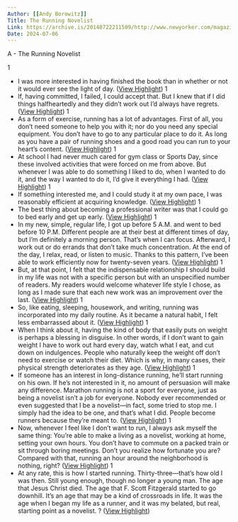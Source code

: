 ```yaml
---
Author: [[Andy Borowitz]]
Title: The Running Novelist
Link: https://archive.is/20140722211509/http://www.newyorker.com/magazine/2008/06/09/the-running-novelist
Date: 2024-07-06
---
```

A - The Running Novelist

1
- I was more interested in having finished the book than in whether or not it would ever see the light of day. ([View Highlight](https://read.readwise.io/read/01gstjv6v7en0cd9x6dkc0fhxa))
1
- If, having committed, I failed, I could accept that. But I knew that if I did things halfheartedly and they didn’t work out I’d always have regrets. ([View Highlight](https://read.readwise.io/read/01gstjyv0g89r6767mgfn0fa6h))
1
- As a form of exercise, running has a lot of advantages. First of all, you don’t need someone to help you with it; nor do you need any special equipment. You don’t have to go to any particular place to do it. As long as you have a pair of running shoes and a good road you can run to your heart’s content. ([View Highlight](https://read.readwise.io/read/01gstk0q1rvas1gy18s05h0ytc))
1
- At school I had never much cared for gym class or Sports Day, since these involved activities that were forced on me from above. But whenever I was able to do something I liked to do, when I wanted to do it, and the way I wanted to do it, I’d give it everything I had. ([View Highlight](https://read.readwise.io/read/01gstk1w4mv6qcsar3t639dgt1))
1
- If something interested me, and I could study it at my own pace, I was reasonably efficient at acquiring knowledge. ([View Highlight](https://read.readwise.io/read/01gsvk622fnen1yc9a1nraekar))
1
- The best thing about becoming a professional writer was that I could go to bed early and get up early. ([View Highlight](https://read.readwise.io/read/01gsvk6amdq02vrxdf4jqf26q6))
1
- In my new, simple, regular life, I got up before 5 A.M. and went to bed before 10 P.M. Different people are at their best at different times of day, but I’m definitely a morning person. That’s when I can focus. Afterward, I work out or do errands that don’t take much concentration. At the end of the day, I relax, read, or listen to music. Thanks to this pattern, I’ve been able to work efficiently now for twenty-seven years. ([View Highlight](https://read.readwise.io/read/01gsvk8nxw4sh474nepdn26rgm))
1
- But, at that point, I felt that the indispensable relationship I should build in my life was not with a specific person but with an unspecified number of readers. My readers would welcome whatever life style I chose, as long as I made sure that each new work was an improvement over the last. ([View Highlight](https://read.readwise.io/read/01gsvk89kddsb01sx3x4d9tasa))
1
- So, like eating, sleeping, housework, and writing, running was incorporated into my daily routine. As it became a natural habit, I felt less embarrassed about it. ([View Highlight](https://read.readwise.io/read/01gsvkbafp86x852r73jfbe968))
1
- When I think about it, having the kind of body that easily puts on weight is perhaps a blessing in disguise. In other words, if I don’t want to gain weight I have to work out hard every day, watch what I eat, and cut down on indulgences. People who naturally keep the weight off don’t need to exercise or watch their diet. Which is why, in many cases, their physical strength deteriorates as they age. ([View Highlight](https://read.readwise.io/read/01gsvke4b90hmp02y73sth44sv))
1
- If someone has an interest in long-distance running, he’ll start running on his own. If he’s not interested in it, no amount of persuasion will make any difference. Marathon running is not a sport for everyone, just as being a novelist isn’t a job for everyone. Nobody ever recommended or even suggested that I be a novelist—in fact, some tried to stop me. I simply had the idea to be one, and that’s what I did. People become runners because they’re meant to. ([View Highlight](https://read.readwise.io/read/01gsvkgnxdrx32gsj9xbkjg2k9))
1
- Now, whenever I feel like I don’t want to run, I always ask myself the same thing: You’re able to make a living as a novelist, working at home, setting your own hours. You don’t have to commute on a packed train or sit through boring meetings. Don’t you realize how fortunate you are? Compared with that, running an hour around the neighborhood is nothing, right? ([View Highlight](https://read.readwise.io/read/01gsvkjd3n9c883rx688ra4743))
1
- At any rate, this is how I started running. Thirty-three—that’s how old I was then. Still young enough, though no longer a young man. The age that Jesus Christ died. The age that F. Scott Fitzgerald started to go downhill. It’s an age that may be a kind of crossroads in life. It was the age when I began my life as a runner, and it was my belated, but real, starting point as a novelist. ? ([View Highlight](https://read.readwise.io/read/01gsvkk809h2qct8235jct4cgs))
